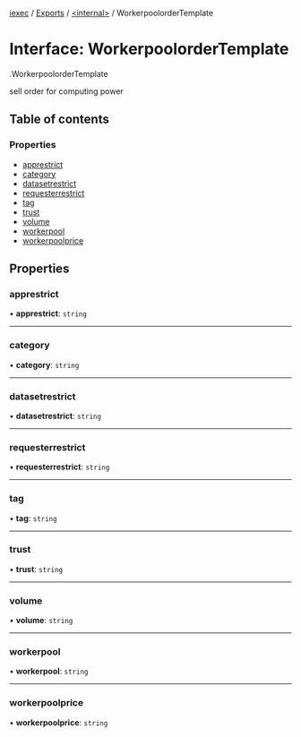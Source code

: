[iexec](../README.md) / [Exports](../modules.md) / [<internal\>](../modules/internal_.md) / WorkerpoolorderTemplate

# Interface: WorkerpoolorderTemplate

[<internal>](../modules/internal_.md).WorkerpoolorderTemplate

sell order for computing power

## Table of contents

### Properties

- [apprestrict](internal_.WorkerpoolorderTemplate.md#apprestrict)
- [category](internal_.WorkerpoolorderTemplate.md#category)
- [datasetrestrict](internal_.WorkerpoolorderTemplate.md#datasetrestrict)
- [requesterrestrict](internal_.WorkerpoolorderTemplate.md#requesterrestrict)
- [tag](internal_.WorkerpoolorderTemplate.md#tag)
- [trust](internal_.WorkerpoolorderTemplate.md#trust)
- [volume](internal_.WorkerpoolorderTemplate.md#volume)
- [workerpool](internal_.WorkerpoolorderTemplate.md#workerpool)
- [workerpoolprice](internal_.WorkerpoolorderTemplate.md#workerpoolprice)

## Properties

### apprestrict

• **apprestrict**: `string`

---

### category

• **category**: `string`

---

### datasetrestrict

• **datasetrestrict**: `string`

---

### requesterrestrict

• **requesterrestrict**: `string`

---

### tag

• **tag**: `string`

---

### trust

• **trust**: `string`

---

### volume

• **volume**: `string`

---

### workerpool

• **workerpool**: `string`

---

### workerpoolprice

• **workerpoolprice**: `string`
